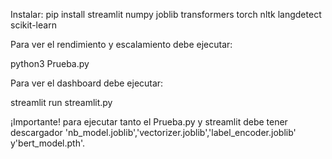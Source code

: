 Instalar:
pip install streamlit numpy joblib transformers torch nltk langdetect scikit-learn


Para ver el rendimiento y escalamiento debe ejecutar:

python3 Prueba.py

Para ver el dashboard debe ejecutar:

streamlit run streamlit.py

¡Importante! para ejecutar tanto el Prueba.py y streamlit debe tener descargador 'nb_model.joblib','vectorizer.joblib','label_encoder.joblib' y'bert_model.pth'.

